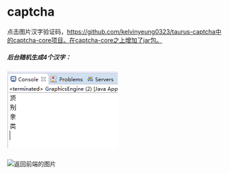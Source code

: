 
# captcha
点击图片汉字验证码，https://github.com/kelvinyeung0323/taurus-captcha中的captcha-core项目。在captcha-core之上增加了jar包。

##### 后台随机生成4个汉字：
![console](https://github.com/YuyaoYan/captcha/raw/captcha-master/src/main/target/classes/readmeImg/console.jpg)

##### 
![返回前端的图片](C:\Users\Administrator\Desktop\v\1.jpg)
